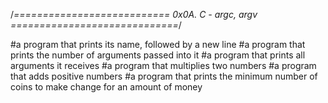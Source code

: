 /*=========================== 0x0A. C - argc, argv =============================*/

#a program that prints its name, followed by a new line
#a program that prints the number of arguments passed into it
#a program that prints all arguments it receives
#a program that multiplies two numbers
#a program that adds positive numbers
#a program that prints the minimum number of coins to make change for an amount of money


